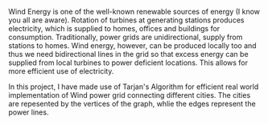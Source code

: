 Wind Energy is one of the well-known renewable sources of energy (I know you all are aware). Rotation of turbines at
generating stations produces electricity, which is supplied to homes, offices and buildings for
consumption. Traditionally, power grids are unidirectional, supply from stations to homes.
Wind energy, however, can be produced locally too and thus we need bidirectional lines in
the grid so that excess energy can be supplied from local turbines to power deficient locations. This allows for more efficient use of electricity.

In this project, I have made use of Tarjan's Algorithm for efficient real world implementation of Wind power grid connecting different cities.
The cities are repesented by the vertices of the graph, whlie the edges represent the power lines.
